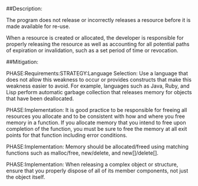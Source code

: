 ##Description:

The program does not release or incorrectly releases a resource before it is made available for re-use.

When a resource is created or allocated, the developer is responsible for properly releasing the resource as well as accounting for all potential paths of expiration or invalidation, such as a set period of time or revocation.

##Mitigation:


PHASE:Requirements:STRATEGY:Language Selection:
Use a language that does not allow this weakness to occur or provides constructs that make this weakness easier to avoid. For example, languages such as Java, Ruby, and Lisp perform automatic garbage collection that releases memory for objects that have been deallocated.

PHASE:Implementation:
It is good practice to be responsible for freeing all resources you allocate and to be consistent with how and where you free memory in a function. If you allocate memory that you intend to free upon completion of the function, you must be sure to free the memory at all exit points for that function including error conditions.

PHASE:Implementation:
Memory should be allocated/freed using matching functions such as malloc/free, new/delete, and new[]/delete[].

PHASE:Implementation:
When releasing a complex object or structure, ensure that you properly dispose of all of its member components, not just the object itself.

